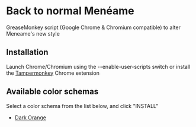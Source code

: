 # Back to normal Menéame #

GreaseMonkey script (Google Chrome & Chromium compatible) to alter Meneame's new style

## Installation ##

Launch Chrome/Chromium using the --enable-user-scripts switch or install the [Tampermonkey](https://chrome.google.com/webstore/detail/dhdgffkkebhmkfjojejmpbldmpobfkfo) Chrome extension

## Available color schemas ##

Select a color schema from the list below, and click "INSTALL"

- [Dark Orange](http://userscripts.org/scripts/show/128892)

